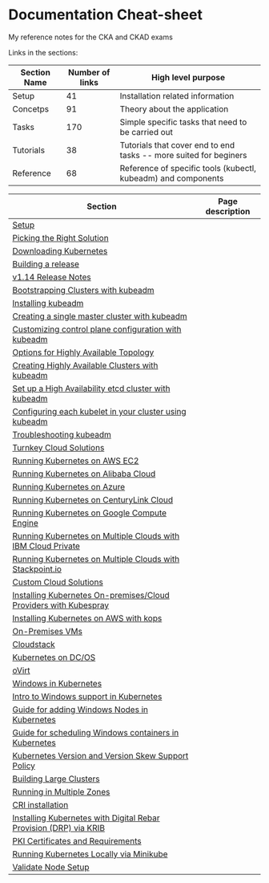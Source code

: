 # Documentation Cheat-sheet

My reference notes for the CKA and CKAD exams

Links in the sections:

|Section Name | Number of links | High level purpose |
|--- | --- | --- |
|Setup | 	41 | 	Installation related information |
|Concetps | 	91 | 	Theory about the application |
|Tasks |  	170	 | Simple specific tasks that need to be carried out |
|Tutorials |  	38 | 	Tutorials that cover end to end tasks -- more suited for beginers |
|Reference |  	68 |  Reference of specific tools (kubectl, kubeadm) and components |


|Section | Page description |
| --- | --- |
|[Setup](https://kubernetes.io/docs/setup/)|  |
|[Picking the Right Solution](https://kubernetes.io/docs/setup/)|  |
|[Downloading Kubernetes](https://kubernetes.io/docs/setup/)|  |
|[Building a release](https://kubernetes.io/docs/setup/)|  |
|[v1.14 Release Notes](https://kubernetes.io/docs/setup/)|  |
|[Bootstrapping Clusters with kubeadm](https://kubernetes.io/docs/setup/)|  |
|[Installing kubeadm](https://kubernetes.io/docs/setup/)|  |
|[Creating a single master cluster with kubeadm](https://kubernetes.io/docs/setup/)|  |
|[Customizing control plane configuration with kubeadm](https://kubernetes.io/docs/setup/)|  |
|[Options for Highly Available Topology](https://kubernetes.io/docs/setup/)|  |
|[Creating Highly Available Clusters with kubeadm](https://kubernetes.io/docs/setup/)|  |
|[Set up a High Availability etcd cluster with kubeadm](https://kubernetes.io/docs/setup/)|  |
|[Configuring each kubelet in your cluster using kubeadm](https://kubernetes.io/docs/setup/)|  |
|[Troubleshooting kubeadm](https://kubernetes.io/docs/setup/)|  |
|[Turnkey Cloud Solutions](https://kubernetes.io/docs/setup/)|  |
|[Running Kubernetes on AWS EC2](https://kubernetes.io/docs/setup/)|  |
|[Running Kubernetes on Alibaba Cloud](https://kubernetes.io/docs/setup/)|  |
|[Running Kubernetes on Azure](https://kubernetes.io/docs/setup/)|  |
|[Running Kubernetes on CenturyLink Cloud](https://kubernetes.io/docs/setup/)|  |
|[Running Kubernetes on Google Compute Engine](https://kubernetes.io/docs/setup/)|  |
|[Running Kubernetes on Multiple Clouds with IBM Cloud Private](https://kubernetes.io/docs/setup/)|  |
|[Running Kubernetes on Multiple Clouds with Stackpoint.io](https://kubernetes.io/docs/setup/)|  |
|[Custom Cloud Solutions](https://kubernetes.io/docs/setup/)|  |
|[Installing Kubernetes On-premises/Cloud Providers with Kubespray](https://kubernetes.io/docs/setup/)|  |
|[Installing Kubernetes on AWS with kops](https://kubernetes.io/docs/setup/)|  |
|[On-Premises VMs](https://kubernetes.io/docs/setup/)|  |
|[Cloudstack](https://kubernetes.io/docs/setup/)|  |
|[Kubernetes on DC/OS](https://kubernetes.io/docs/setup/)|  |
|[oVirt](https://kubernetes.io/docs/setup/)|  |
|[Windows in Kubernetes](https://kubernetes.io/docs/setup/)|  |
|[Intro to Windows support in Kubernetes](https://kubernetes.io/docs/setup/)|  | 
|[Guide for adding Windows Nodes in Kubernetes](https://kubernetes.io/docs/setup/)|  |
|[Guide for scheduling Windows containers in Kubernetes](https://kubernetes.io/docs/setup/)|  |
|[Kubernetes Version and Version Skew Support Policy](https://kubernetes.io/docs/setup/)|  |
|[Building Large Clusters](https://kubernetes.io/docs/setup/)|  |
|[Running in Multiple Zones](https://kubernetes.io/docs/setup/)| |
|[CRI installation](https://kubernetes.io/docs/setup/)|  |
|[Installing Kubernetes with Digital Rebar Provision (DRP) via KRIB](https://kubernetes.io/docs/setup/)|  |
|[PKI Certificates and Requirements](https://kubernetes.io/docs/setup/)|  |
|[Running Kubernetes Locally via Minikube](https://kubernetes.io/docs/setup/)|  |
|[Validate Node Setup](https://kubernetes.io/docs/setup/)|  |




